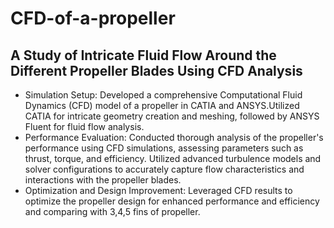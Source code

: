 # CFD-of-a-propeller
## A Study of Intricate Fluid Flow Around the Different Propeller Blades Using CFD Analysis

* Simulation Setup: Developed a comprehensive Computational Fluid Dynamics (CFD) model of a propeller in CATIA and ANSYS.Utilized CATIA for intricate geometry creation and meshing, followed by ANSYS Fluent for    fluid flow analysis.
* Performance Evaluation: Conducted thorough analysis of the propeller's performance using CFD simulations, assessing parameters such as thrust, torque, and efficiency. Utilized advanced turbulence models and solver configurations to accurately capture flow characteristics and interactions with the propeller blades.
* Optimization and Design Improvement: Leveraged CFD results to optimize the propeller design for enhanced performance and efficiency and comparing with 3,4,5 fins of propeller.
